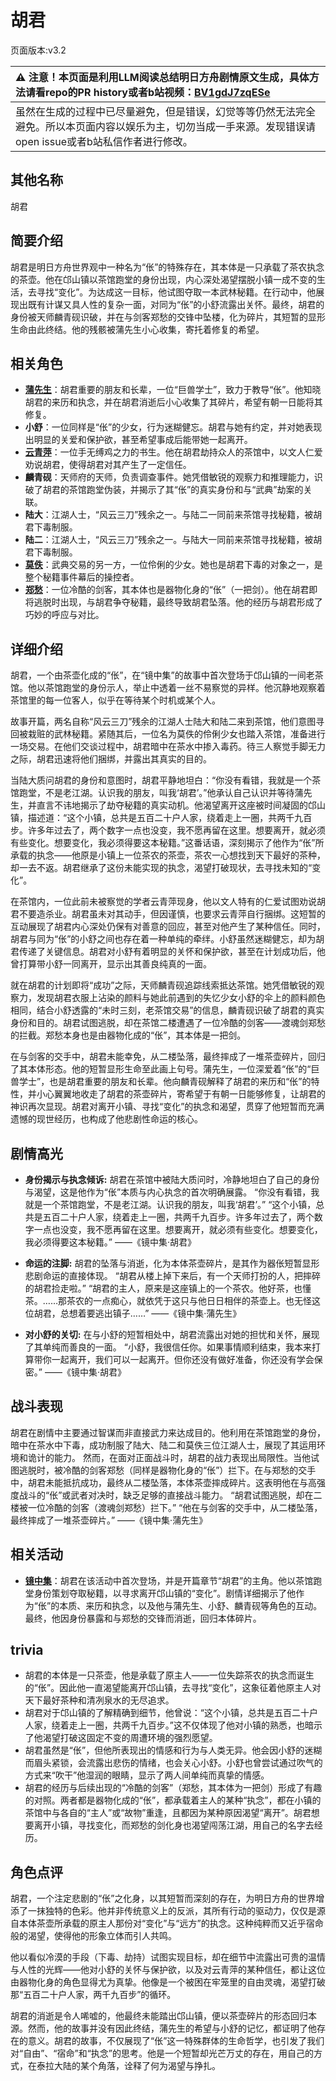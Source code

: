 # 胡君
页面版本:v3.2
 

| :warning: 注意！本页面是利用LLM阅读总结明日方舟剧情原文生成，具体方法请看repo的PR history或者b站视频：[BV1gdJ7zqESe](https://www.bilibili.com/video/BV1gdJ7zqESe/)         |
|:----------------------------|
| 虽然在生成的过程中已尽量避免，但是错误，幻觉等等仍然无法完全避免。所以本页面内容以娱乐为主，切勿当成一手来源。发现错误请open issue或者b站私信作者进行修改。|



## 其他名称
胡君
## 简要介绍
胡君是明日方舟世界观中一种名为“伥”的特殊存在，其本体是一只承载了茶农执念的茶壶。他在邙山镇以茶馆跑堂的身份出现，内心深处渴望摆脱小镇一成不变的生活，去寻找“变化”。为达成这一目标，他试图夺取一本武林秘籍。在行动中，他展现出既有计谋又具人性的复杂一面，对同为“伥”的小舒流露出关怀。最终，胡君的身份被天师麟青砚识破，并在与剑客郑愁的交锋中坠楼，化为碎片，其短暂的显形生命由此终结。他的残骸被蒲先生小心收集，寄托着修复的希望。
## 相关角色
-   **[蒲先生](extended_char_pu_xian_sheng.md)**：胡君重要的朋友和长辈，一位“巨兽学士”，致力于教导“伥”。他知晓胡君的来历和执念，并在胡君消逝后小心收集了其碎片，希望有朝一日能将其修复。
-   **小舒**：一位同样是“伥”的少女，行为迷糊健忘。胡君与她有约定，并对她表现出明显的关爱和保护欲，甚至希望事成后能带她一起离开。
-   **[云青萍](extended_char_yun_qing_ping.md)**：一位手无缚鸡之力的书生。他在胡君劫持众人的茶馆中，以文人仁爱劝说胡君，使得胡君对其产生了一定信任。
-   **麟青砚**：天师府的天师，负责调查事件。她凭借敏锐的观察力和推理能力，识破了胡君的茶馆跑堂伪装，并揭示了其“伥”的真实身份和与“武典”劫案的关联。
-   **陆大**：江湖人士，“风云三刀”残余之一。与陆二一同前来茶馆寻找秘籍，被胡君下毒制服。
-   **陆二**：江湖人士，“风云三刀”残余之一。与陆大一同前来茶馆寻找秘籍，被胡君下毒制服。
-   **[莫佚](extended_char_mo_yi.md)**：武典交易的另一方，一位伶俐的少女。她也是胡君下毒的对象之一，是整个秘籍事件幕后的操控者。
-   **[郑愁](extended_char_zheng_chou.md)**：一位冷酷的剑客，其本体也是器物化身的“伥”（一把剑）。他在胡君即将逃脱时出现，与胡君争夺秘籍，最终导致胡君坠落。他的经历与胡君形成了巧妙的呼应与对比。
## 详细介绍
胡君，一个由茶壶化成的“伥”，在“镜中集”的故事中首次登场于邙山镇的一间老茶馆。他以茶馆跑堂的身份示人，举止中透着一丝不易察觉的异样。他沉静地观察着茶馆里的每一位客人，似乎在等待某个时机或某个人。

故事开篇，两名自称“风云三刀”残余的江湖人士陆大和陆二来到茶馆，他们意图寻回被栽赃的武林秘籍。紧随其后，一位名为莫佚的伶俐少女也踏入茶馆，准备进行一场交易。在他们交谈过程中，胡君暗中在茶水中掺入毒药。待三人察觉手脚无力之际，胡君迅速将他们捆绑，并露出其真实的目的。

当陆大质问胡君的身份和意图时，胡君平静地坦白：“你没有看错，我就是一个茶馆跑堂，不是老江湖。认识我的朋友，叫我‘胡君’。”他承认自己认识并等待蒲先生，并直言不讳地揭示了劫夺秘籍的真实动机。他渴望离开这座被时间凝固的邙山镇，描述道：“这个小镇，总共是五百二十户人家，绕着走上一圈，共两千九百步。许多年过去了，两个数字一点也没变，我不愿再留在这里。想要离开，就必须有些变化。想要变化，我必须得要这本秘籍。”这番话语，深刻揭示了他作为“伥”所承载的执念——他原是小镇上一位茶农的茶壶，茶农一心想找到天下最好的茶种，却一去不返。胡君继承了这份未能实现的执念，渴望打破现状，去寻找未知的“变化”。

在茶馆内，一位此前未被察觉的学者云青萍现身，他以文人特有的仁爱试图劝说胡君不要造杀业。胡君虽未对其动手，但因谨慎，也要求云青萍自行捆绑。这短暂的互动展现了胡君内心深处仍保有对善意的回应，甚至对他产生了某种信任。同时，胡君与同为“伥”的小舒之间也存在着一种单纯的牵绊。小舒虽然迷糊健忘，却为胡君传递了关键信息。胡君对小舒有着明显的关怀和保护欲，甚至在计划成功后，他曾打算带小舒一同离开，显示出其善良纯真的一面。

就在胡君的计划即将“成功”之际，天师麟青砚追踪线索抵达茶馆。她凭借敏锐的观察力，发现胡君衣服上沾染的颜料与她此前遇到的失忆少女小舒的伞上的颜料颜色相同，结合小舒透露的“未时三刻，老茶馆交易”的信息，麟青砚识破了胡君的真实身份和目的。胡君试图逃脱，却在茶馆二楼遭遇了一位冷酷的剑客——渡魂剑郑愁的拦截。郑愁本身也是由器物化成的“伥”，其本体是一把剑。

在与剑客的交手中，胡君未能幸免，从二楼坠落，最终摔成了一堆茶壶碎片，回归了其本体形态。他的短暂显形生命至此画上句号。蒲先生，一位深爱着“伥”的“巨兽学士”，也是胡君重要的朋友和长辈。他向麟青砚解释了胡君的来历和“伥”的特性，并小心翼翼地收走了胡君的茶壶碎片，寄希望于有朝一日能够修复，让胡君的神识再次显现。胡君对离开小镇、寻找“变化”的执念和渴望，贯穿了他短暂而充满遗憾的现世经历，也构成了他悲剧性命运的核心。
## 剧情高光
*   **身份揭示与执念倾诉:**
    胡君在茶馆中被陆大质问时，冷静地坦白了自己的身份与渴望，这是他作为“伥”本质与内心执念的首次明确展露。
    “你没有看错，我就是一个茶馆跑堂，不是老江湖。认识我的朋友，叫我‘胡君’。”
    “这个小镇，总共是五百二十户人家，绕着走上一圈，共两千九百步。许多年过去了，两个数字一点也没变，我不愿再留在这里。想要离开，就必须有些变化。想要变化，我必须得要这本秘籍。”
    ——《镜中集·胡君》

*   **命运的注脚:**
    胡君的坠落与消逝，化为本体茶壶碎片，是其作为器伥短暂显形悲剧命运的直接体现。
    “胡君从楼上掉下来后，有一个天师打扮的人，把摔碎的胡君捡走啦。”
    “胡君的主人，原来是这座镇上的一个茶农。他好茶，也懂茶。……那茶农的一点痴心，就依凭于这只与他日日相伴的茶壶上。也无怪这位胡君，总想着要逃出镇子……”
    ——《镜中集·蒲先生》

*   **对小舒的关切:**
    在与小舒的短暂相处中，胡君流露出对她的担忧和关怀，展现了其单纯而善良的一面。
    “小舒，我很信任你。如果事情顺利结束，我本来打算带你一起离开，我们可以一起离开。但你还没有做好准备，你还没有学会保密。”
    ——《镜中集·胡君》
## 战斗表现
胡君在剧情中主要通过智谋而非直接武力来达成目的。他利用在茶馆跑堂的身份，暗中在茶水中下毒，成功制服了陆大、陆二和莫佚三位江湖人士，展现了其运用环境和诡计的能力。
然而，在面对正面战斗时，胡君的战力表现出局限性。当他试图逃脱时，被冷酷的剑客郑愁（同样是器物化身的“伥”）拦下。在与郑愁的交手中，胡君未能抵抗成功，最终从二楼坠落，本体茶壶摔成碎片。这表明他在与高强度战斗的“伥”或武者对决时，缺乏足够的直接战斗能力。
“胡君试图逃脱，却在二楼被一位冷酷的剑客（渡魂剑郑愁）拦下。”
“他在与剑客的交手中，从二楼坠落，最终摔成了一堆茶壶碎片。”
——《镜中集·蒲先生》
## 相关活动
-   **[镜中集](../stories/act19mini.md)**：胡君在该活动中首次登场，并是开篇章节“胡君”的主角。他以茶馆跑堂身份策划夺取秘籍，以寻求离开邙山镇的“变化”。剧情详细揭示了他作为“伥”的本质、来历和执念，以及他与蒲先生、小舒、麟青砚等角色的互动。最终，他因身份暴露和与郑愁的交锋而消逝，回归本体碎片。
## trivia
*   胡君的本体是一只茶壶，他是承载了原主人——一位失踪茶农的执念而诞生的“伥”。因此他一直渴望能离开邙山镇，去寻找“变化”，这象征着他原主人对天下最好茶种和清冽泉水的无尽追求。
*   胡君对于邙山镇的了解精确到细节，他曾说：“这个小镇，总共是五百二十户人家，绕着走上一圈，共两千九百步。”这不仅体现了他对小镇的熟悉，也暗示了他渴望打破这固定不变的周遭环境的强烈愿望。
*   胡君虽然是“伥”，但他所表现出的情感和行为与人类无异。他会因小舒的迷糊而眉头紧锁，会流露出悲伤的情绪，也会关心小舒。小舒也曾尝试通过吹气的方式来“吹干”他湿润的眼睛，显示了两人间单纯而真挚的情感。
*   胡君的经历与后续出现的“冷酷的剑客”（郑愁，其本体为一把剑）形成了有趣的对照。两者都是器物化成的“伥”，都承载着主人的某种“执念”，都在小镇的茶馆中与各自的“主人”或“故物”重逢，且都因为某种原因渴望“离开”。胡君想要离开小镇，寻找变化，而郑愁的剑化身也渴望闯荡江湖，用自己的名字去经历。
## 角色点评
胡君，一个注定悲剧的“伥”之化身，以其短暂而深刻的存在，为明日方舟的世界增添了一抹独特的色彩。他并非传统意义上的反派，其所有行动的驱动力，仅仅是源自本体茶壶所承载的原主人那份对“变化”与“远方”的执念。这种纯粹而又近乎宿命般的渴望，使得他的形象立体而引人共鸣。

他以看似冷漠的手段（下毒、劫持）试图实现目标，却在细节中流露出可贵的温情与人性的光辉——他对小舒的关怀与保护欲，以及对云青萍的某种信任，都让这位由器物化身的角色显得尤为真挚。他像是一个被困在牢笼里的自由灵魂，渴望打破那“五百二十户人家，两千九百步”的循环。

胡君的消逝是令人唏嘘的，他最终未能踏出邙山镇，便以茶壶碎片的形态回归本源。然而，他的故事并没有因此终结，蒲先生的希望与小舒的记忆，都证明了他存在的意义。胡君的故事，不仅展现了“伥”这一特殊群体的生命哲学，也引发了我们对“自由”、“宿命”和“执念”的思考。他是一个短暂却光芒万丈的存在，用自己的方式，在泰拉大陆的某个角落，诠释了何为渴望与挣扎。